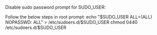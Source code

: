 Disable sudo password prompt for SUDO_USER:

Follow the below steps in root prompt:
  echo "$SUDO_USER ALL=(ALL) NOPASSWD: ALL" > /etc/sudoers.d/$SUDO_USER
  chmod 0440 /etc/sudoers.d/$SUDO_USER
